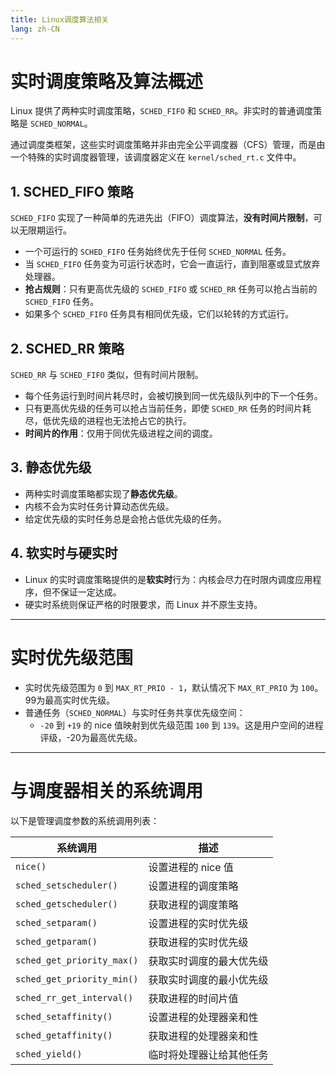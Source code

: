 ```yaml
---
title: Linux调度算法相关
lang: zh-CN
---
```


# 实时调度策略及算法概述

Linux 提供了两种实时调度策略，`SCHED_FIFO` 和 `SCHED_RR`。非实时的普通调度策略是 `SCHED_NORMAL`。

通过调度类框架，这些实时调度策略并非由完全公平调度器（CFS）管理，而是由一个特殊的实时调度器管理，该调度器定义在 `kernel/sched_rt.c` 文件中。

## 1. SCHED_FIFO 策略
`SCHED_FIFO` 实现了一种简单的先进先出（FIFO）调度算法，**没有时间片限制**，可以无限期运行。
- 一个可运行的 `SCHED_FIFO` 任务始终优先于任何 `SCHED_NORMAL` 任务。
- 当 `SCHED_FIFO` 任务变为可运行状态时，它会一直运行，直到阻塞或显式放弃处理器。
- **抢占规则**：只有更高优先级的 `SCHED_FIFO` 或 `SCHED_RR` 任务可以抢占当前的 `SCHED_FIFO` 任务。
- 如果多个 `SCHED_FIFO` 任务具有相同优先级，它们以轮转的方式运行。

## 2. SCHED_RR 策略
`SCHED_RR` 与 `SCHED_FIFO` 类似，但有时间片限制。
- 每个任务运行到时间片耗尽时，会被切换到同一优先级队列中的下一个任务。
- 只有更高优先级的任务可以抢占当前任务，即使 `SCHED_RR` 任务的时间片耗尽，低优先级的进程也无法抢占它的执行。
- **时间片的作用**：仅用于同优先级进程之间的调度。

## 3. 静态优先级
- 两种实时调度策略都实现了**静态优先级**。
- 内核不会为实时任务计算动态优先级。
- 给定优先级的实时任务总是会抢占低优先级的任务。

## 4. 软实时与硬实时
- Linux 的实时调度策略提供的是**软实时**行为：内核会尽力在时限内调度应用程序，但不保证一定达成。
- 硬实时系统则保证严格的时限要求，而 Linux 并不原生支持。

---

# 实时优先级范围

- 实时优先级范围为 `0` 到 `MAX_RT_PRIO - 1`，默认情况下 `MAX_RT_PRIO` 为 `100`。99为最高实时优先级。
- 普通任务（`SCHED_NORMAL`）与实时任务共享优先级空间：
  - `-20` 到 `+19` 的 nice 值映射到优先级范围 `100` 到 `139`。这是用户空间的进程评级，-20为最高优先级。

---

# 与调度器相关的系统调用

以下是管理调度参数的系统调用列表：

| **系统调用**              | **描述**                                |
|--------------------------|----------------------------------------|
| `nice()`                | 设置进程的 nice 值                      |
| `sched_setscheduler()`  | 设置进程的调度策略                       |
| `sched_getscheduler()`  | 获取进程的调度策略                       |
| `sched_setparam()`      | 设置进程的实时优先级                     |
| `sched_getparam()`      | 获取进程的实时优先级                     |
| `sched_get_priority_max()` | 获取实时调度的最大优先级               |
| `sched_get_priority_min()` | 获取实时调度的最小优先级               |
| `sched_rr_get_interval()`  | 获取进程的时间片值                     |
| `sched_setaffinity()`      | 设置进程的处理器亲和性                 |
| `sched_getaffinity()`      | 获取进程的处理器亲和性                 |
| `sched_yield()`            | 临时将处理器让给其他任务               |

